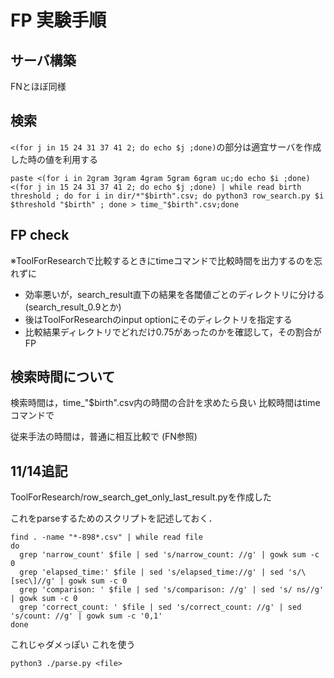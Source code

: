 # FP 実験手順

## サーバ構築

FNとほぼ同様

## 検索

`<(for j in 15 24 31 37 41 2; do echo $j ;done)`の部分は適宜サーバを作成した時の値を利用する

```
paste <(for i in 2gram 3gram 4gram 5gram 6gram uc;do echo $i ;done) <(for j in 15 24 31 37 41 2; do echo $j ;done) | while read birth threshold ; do for i in dir/*"$birth".csv; do python3 row_search.py $i $threshold "$birth" ; done > time_"$birth".csv;done
```

## FP check

※ToolForResearchで比較するときにtimeコマンドで比較時間を出力するのを忘れずに

- 効率悪いが，search_result直下の結果を各閾値ごとのディレクトリに分ける (search_result_0.9とか)
- 後はToolForResearchのinput optionにそのディレクトリを指定する
- 比較結果ディレクトリでどれだけ0.75があったのかを確認して，その割合がFP

## 検索時間について

検索時間は，time_"$birth".csv内の時間の合計を求めたら良い
比較時間はtimeコマンドで

従来手法の時間は，普通に相互比較で (FN参照)


## 11/14追記

ToolForResearch/row_search_get_only_last_result.pyを作成した

これをparseするためのスクリプトを記述しておく．

```
find . -name "*-898*.csv" | while read file
do
  grep 'narrow_count' $file | sed 's/narrow_count: //g' | gowk sum -c 0
  grep 'elapsed_time:' $file | sed 's/elapsed_time://g' | sed 's/\[sec\]//g' | gowk sum -c 0
  grep 'comparison: ' $file | sed 's/comparison: //g' | sed 's/ ns//g' | gowk sum -c 0
  grep 'correct_count: ' $file | sed 's/correct_count: //g' | sed 's/count: //g' | gowk sum -c '0,1'
done
```

これじゃダメっぽい
これを使う

```
python3 ./parse.py <file>
```

